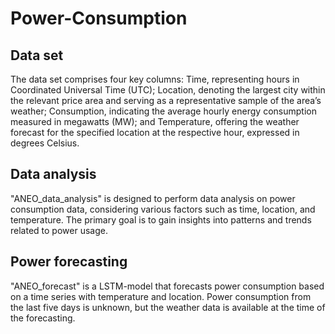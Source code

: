 # Power-Consumption

## Data set

The data set comprises four key columns: Time, representing hours in Coordinated Universal Time (UTC); Location, denoting the largest city within the relevant price area and serving as a representative sample of the area’s weather; Consumption, indicating the average hourly energy consumption measured in megawatts (MW); and Temperature, offering the weather forecast for the specified location at the respective hour, expressed in degrees Celsius.


## Data analysis

"ANEO_data_analysis" is designed to perform data analysis on power consumption data, considering various factors such as time, location, and temperature. The primary goal is to gain insights into patterns and trends related to power usage.

## Power forecasting

"ANEO_forecast" is a LSTM-model that forecasts power consumption based on a time series with temperature and location. Power consumption from the last five days is unknown, but the weather data is available at the time of the forecasting. 
